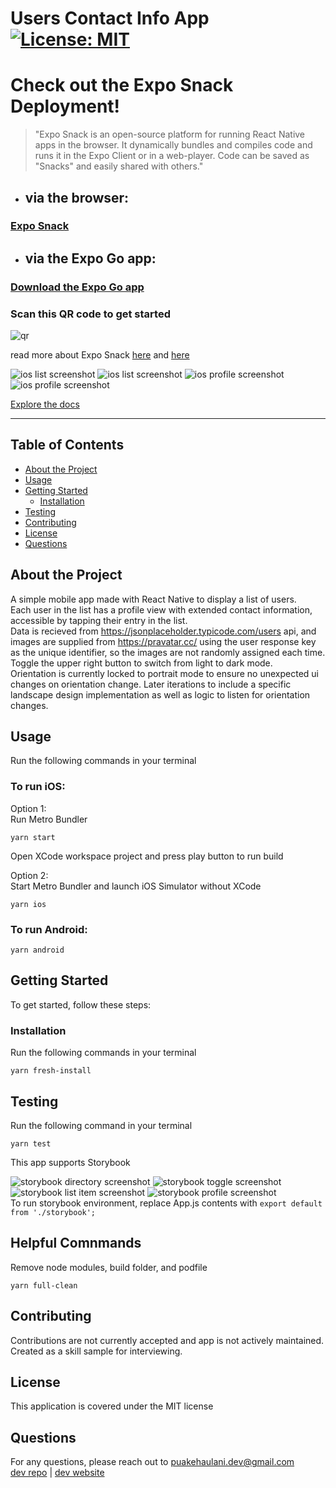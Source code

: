 # Users Contact Info App [![License: MIT](https://img.shields.io/badge/License-MIT-yellow.svg)](https://opensource.org/licenses/MIT)

# Check out the Expo Snack Deployment!

> "Expo Snack is an open-source platform for running React Native apps in the browser. It dynamically bundles and compiles code and runs it in the Expo Client or in a web-player. Code can be saved as "Snacks" and easily shared with others."

- ## via the browser:

### [Expo Snack](https://snack.expo.dev/@puakehaulani/github.com-puakehaulani-takehomeapp)

- ## via the Expo Go app:

### [Download the Expo Go app](https://expo.dev/client)

### Scan this QR code to get started

![qr](assets/qrcode.png)

read more about Expo Snack [here](https://github.com/expo/snack) and [here](https://blog.expo.dev/introducing-expo-dev-a70818bf336e)

![ios list screenshot](assets/iosListLight.png) ![ios list screenshot](assets/iosListDark.png)
![ios profile screenshot](assets/iosProfileLight.png) ![ios profile screenshot](assets/iosProfileDark.png)

[Explore the docs](https://github.com/puakehaulani/takeHomeApp)

---

## Table of Contents

- [About the Project](#About-the-Project)
- [Usage](#Usage)
- [Getting Started](#Getting-Started)
  - [Installation](#Installation)
- [Testing](#Testing)
- [Contributing](#Contributing)
- [License](#License)
- [Questions](#Questions)

## About the Project

A simple mobile app made with React Native to display a list of users.  
Each user in the list has a profile view with extended contact information, accessible by tapping their entry in the list.  
Data is recieved from https://jsonplaceholder.typicode.com/users api, and images are supplied from https://pravatar.cc/ using the user response key as the unique identifier, so the images are not randomly assigned each time.  
Toggle the upper right button to switch from light to dark mode.  
Orientation is currently locked to portrait mode to ensure no unexpected ui changes on orientation change. Later iterations to include a specific landscape design implementation as well as logic to listen for orientation changes.

## Usage

Run the following commands in your terminal

### To run iOS:

Option 1:  
Run Metro Bundler

    yarn start

Open XCode workspace project and press play button to run build

Option 2:  
Start Metro Bundler and launch iOS Simulator without XCode

    yarn ios

### To run Android:

    yarn android

## Getting Started

To get started, follow these steps:

### Installation

Run the following commands in your terminal

    yarn fresh-install

## Testing

Run the following command in your terminal

    yarn test

This app supports Storybook

![storybook directory screenshot](assets/storybookDir.png) ![storybook toggle screenshot](assets/storybookToggle.png)
![storybook list item screenshot](assets/storybookListItem.png) ![storybook profile screenshot](assets/storybookProfile.png)  
To run storybook environment, replace App.js contents with `export default from './storybook';`

## Helpful Comnmands

Remove node modules, build folder, and podfile

    yarn full-clean

## Contributing

Contributions are not currently accepted and app is not actively maintained. Created as a skill sample for interviewing.

## License

This application is covered under the MIT license

## Questions

For any questions, please reach out to <puakehaulani.dev@gmail.com>  
[dev repo](http://github.com/puakehaulani)
|
[dev website](http://lexi.scalesdev.com)
